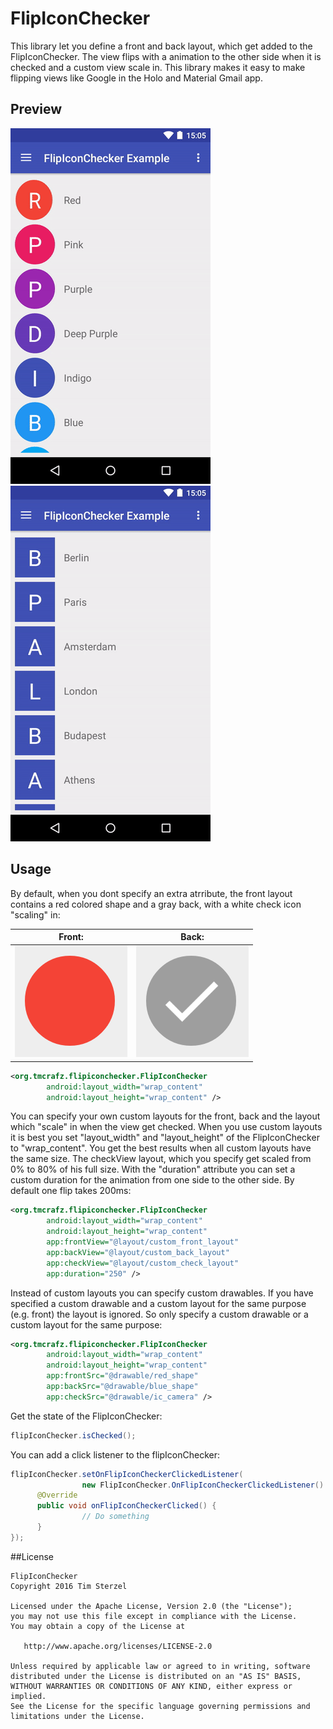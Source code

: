 # FlipIconChecker
This library let you define a front and back layout, which get added to the FlipIconChecker. The view flips with a animation to the other side when it is checked and a custom view scale in. This library makes it easy to make flipping views like Google in the Holo and Material Gmail app.

## Preview

![alt tag](/images/example_round.gif "Round Example") ![alt tag](/images/example_rect.gif "Rect Example")

## Usage

By default, when you dont specify an extra atrribute, the front layout contains a red colored shape and a gray back, with a white check icon "scaling" in:

 Front: | Back: 
 -------| ----- 
 ![alt tag](/images/deafult_front.png "Round Example") | ![alt tag](/images/deafult_back.png "Round Example")
```xml
<org.tmcrafz.flipiconchecker.FlipIconChecker
        android:layout_width="wrap_content"
        android:layout_height="wrap_content" />

```

You can specify your own custom layouts for the front, back and the layout which "scale" in when the view get checked.
When you use custom layouts it is best you set "layout_width" and "layout_height" of the FlipIconChecker to "wrap_content".
You get the best results when all custom layouts have the same size. The checkView layout, which you specify get scaled from 0% to 80% of his full size.
With the "duration" attribute you can set a custom duration for the animation from one side to the other side. By default one flip takes 200ms:

```xml
<org.tmcrafz.flipiconchecker.FlipIconChecker
        android:layout_width="wrap_content"
        android:layout_height="wrap_content"
        app:frontView="@layout/custom_front_layout"
        app:backView="@layout/custom_back_layout"
        app:checkView="@layout/custom_check_layout"
        app:duration="250" />
```

Instead of custom layouts you can specify custom drawables. If you have specified a custom drawable and a custom layout for the same purpose (e.g. front) the layout is ignored. So only specify a custom drawable or a custom layout for the same purpose:

```xml
<org.tmcrafz.flipiconchecker.FlipIconChecker
        android:layout_width="wrap_content"
        android:layout_height="wrap_content"
        app:frontSrc="@drawable/red_shape"
        app:backSrc="@drawable/blue_shape"
        app:checkSrc="@drawable/ic_camera" />
```

Get the state of the FlipIconChecker:
```java
flipIconChecker.isChecked();
```

You can add a click listener to the flipIconChecker:

```java
flipIconChecker.setOnFlipIconCheckerClickedListener(
                new FlipIconChecker.OnFlipIconCheckerClickedListener() {
      @Override
      public void onFlipIconCheckerClicked() {
                // Do something
      }
});
```

##License

    FlipIconChecker	
    Copyright 2016 Tim Sterzel

    Licensed under the Apache License, Version 2.0 (the "License");
    you may not use this file except in compliance with the License.
    You may obtain a copy of the License at

       http://www.apache.org/licenses/LICENSE-2.0

    Unless required by applicable law or agreed to in writing, software
    distributed under the License is distributed on an "AS IS" BASIS,
    WITHOUT WARRANTIES OR CONDITIONS OF ANY KIND, either express or implied.
    See the License for the specific language governing permissions and
    limitations under the License.




